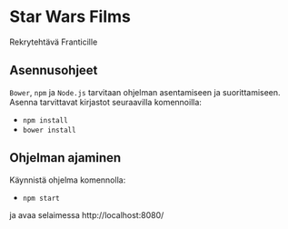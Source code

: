# Star Wars Films
Rekrytehtävä Franticille
## Asennusohjeet
`Bower`, `npm` ja `Node.js` tarvitaan ohjelman asentamiseen ja suorittamiseen.
Asenna tarvittavat kirjastot seuraavilla komennoilla:
* `npm install`
* `bower install`
## Ohjelman ajaminen
Käynnistä ohjelma komennolla:
* `npm start`

ja avaa selaimessa http://localhost:8080/
